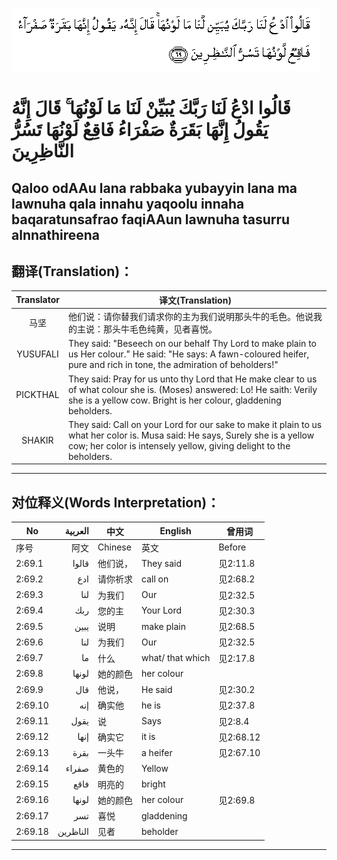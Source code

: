 ![002:069](images/002_069.gif)

#  قَالُوا ادْعُ لَنَا رَبَّكَ يُبَيِّنْ لَنَا مَا لَوْنُهَا ۚ قَالَ إِنَّهُ يَقُولُ إِنَّهَا بَقَرَةٌ صَفْرَاءُ فَاقِعٌ لَوْنُهَا تَسُرُّ النَّاظِرِينَ 

## Qaloo odAAu lana rabbaka yubayyin lana ma lawnuha qala innahu yaqoolu innaha baqaratunsafrao faqiAAun lawnuha tasurru alnnathireena

## 翻译(Translation)：

| Translator | 译文(Translation)                                            |
|:----------:| ------------------------------------------------------------ |
| 马坚       | 他们说：请你替我们请求你的主为我们说明那头牛的毛色。他说我的主说：那头牛毛色纯黄，见者喜悦。 |
| YUSUFALI   | They said: "Beseech on our behalf Thy Lord to make plain to us Her colour." He said: "He says: A fawn-coloured heifer, pure and rich in tone, the admiration of beholders!" |
| PICKTHAL   | They said: Pray for us unto thy Lord that He make clear to us of what colour she is. (Moses) answered: Lo! He saith: Verily she is a yellow cow. Bright is her colour, gladdening beholders. |
| SHAKIR     | They said: Call on your Lord for our sake to make it plain to us what her color is. Musa said: He says, Surely she is a yellow cow; her color is intensely yellow, giving delight to the beholders. |

---

## 对位释义(Words Interpretation)：

| No      | العربية  | 中文     | English          | 曾用词    |
| ------- | --------:| -------- | ---------------- | --------- |
| 序号    | 阿文     | Chinese  | 英文             | Before    |
| 2:69.1  | قالوا    | 他们说， | They said        | 见2:11.8  |
| 2:69.2  | ادع      | 请你祈求 | call on          | 见2:68.2  |
| 2:69.3  | لنا      | 为我们   | Our              | 见2:32.5  |
| 2:69.4  | ربك      | 您的主   | Your Lord        | 见2:30.3  |
| 2:69.5  | يبين     | 说明     | make plain       | 见2:68.5  |
| 2:69.6  | لنا      | 为我们   | Our              | 见2:32.5  |
| 2:69.7  | ما       | 什么     | what/ that which | 见2:17.8  |
| 2:69.8  | لونها    | 她的颜色 | her colour       |           |
| 2:69.9  | قال      | 他说，   | He said          | 见2:30.2  |
| 2:69.10 | إنه      | 确实他   | he is            | 见2:37.8  |
| 2:69.11 | يقول     | 说       | Says             | 见2:8.4   |
| 2:69.12 | إنها     | 确实它   | it is            | 见2:68.12 |
| 2:69.13 | بقرة     | 一头牛   | a heifer         | 见2:67.10 |
| 2:69.14 | صفراء    | 黄色的   | Yellow           |           |
| 2:69.15 | فاقع     | 明亮的   | bright           |           |
| 2:69.16 | لونها    | 她的颜色 | her colour       | 见2:69.8  |
| 2:69.17 | تسر      | 喜悦     | gladdening       |           |
| 2:69.18 | الناظرين | 见者     | beholder         |           |

---
